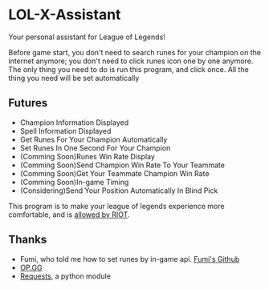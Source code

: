 <h1>LOL-X-Assistant</h1>
<p>Your personal assistant for League of Legends!</p>
<p>Before game start, you don't need to search runes for your champion on the internet anymore; you don't need to click runes icon one by one anymore. The only thing you need to do is run this program, and click once. All the thing you need will be set automatically</p>

<h2>Futures</h2>
<ul>
  <li>Champion Information Displayed</li>
  <li>Spell Information Displayed</li>
  <li>Get Runes For Your Champion Automatically</li>
  <li>Set Runes In One Second For Your Champion</li>
  <li>(Comming Soon)Runes Win Rate Display</li>
  <li>(Comming Soon)Send Champion Win Rate To Your Teammate</li>
  <li>(Comming Soon)Get Your Teammate Champion Win Rate</li>
  <li>(Comming Soon)In-game Timing</li>
  <li>(Considering)Send Your Position Automatically In Blind Pick</li>
</ul>


<p>This program is to make your league of legends experience more comfortable, and is <a href="https://www.reddit.com/r/leagueoflegends/comments/7q6xku/runesreformed_set_your_runes_automatically/dsnjm0z/">allowed by RIOT</a>.</p>

<h2>Thanks</h2>
<ul>
  <li>Fumi, who told me how to set runes by in-game api. <a href="https://github.com/Fumi24/RunesReformed">Fumi's Github</a></li>
  <li><a href="http://www.op.gg">OP.GG</a></li>
  <li><a href="https://github.com/requests/requests">Requests</a>, a python module</li>
</ul>
